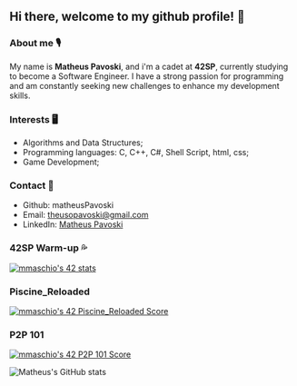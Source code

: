 ## Hi there, welcome to my github profile! :vulcan_salute:

### About me :studio_microphone:
My name is <strong>Matheus Pavoski</strong>, and i'm a cadet at <strong>42SP</strong>, currently studying to become a Software Engineer. I have a strong passion for programming and am constantly
seeking new challenges to enhance my development skills.
### Interests :desktop_computer:
- Algorithms and Data Structures;
- Programming languages: C, C++, C#, Shell Script, html, css;
- Game Development;
### Contact :calling:
- Github: matheusPavoski
- Email: theusopavoski@gmail.com
- LinkedIn: [Matheus Pavoski](https://www.linkedin.com/in/matheus-pavoski-a5601b190/)
### 42SP Warm-up :sweat_drops:
[![mmaschio's 42 stats](https://badge42.vercel.app/api/v2/clkblnlu7001608l83ar9hs4v/stats?cursusId=60&coalitionId=undefined)](https://github.com/JaeSeoKim/badge42)
### Piscine_Reloaded
[![mmaschio's 42 Piscine_Reloaded Score](https://badge42.vercel.app/api/v2/clkblnlu7001608l83ar9hs4v/project/3159549)](https://github.com/JaeSeoKim/badge42)
### P2P 101
[![mmaschio's 42 P2P 101 Score](https://badge42.vercel.app/api/v2/clkblnlu7001608l83ar9hs4v/project/3159789)](https://github.com/JaeSeoKim/badge42)


![Matheus's GitHub stats](https://github-readme-stats.vercel.app/api?username=matheusPavoski&theme=dark&show_icons=true)

